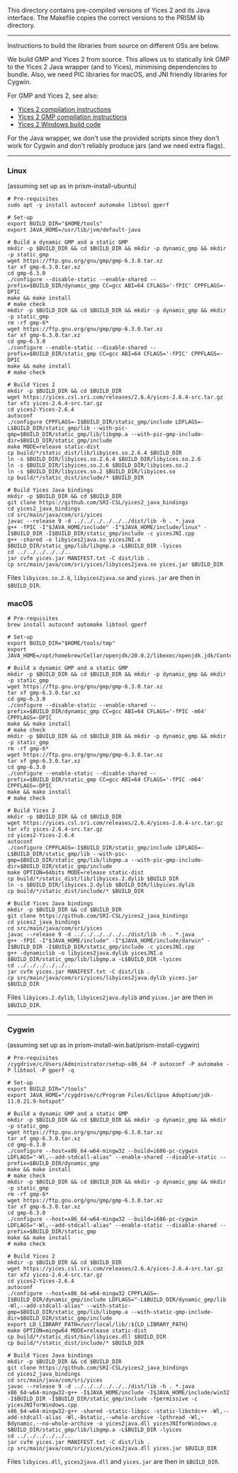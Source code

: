 This directory contains pre-compiled versions of Yices 2 and its Java interface.
The Makefile copies the correct versions to the PRISM lib directory.

---

Instructions to build the libraries from source on different OSs are below.

We build GMP and Yices 2 from source. This allows us to statically link GMP
to the Yices 2 Java wrapper (and to Yices), minimising dependencies to bundle.
Also, we need PIC libraries for macOS, and JNI friendly libraries for Cygwin.

For GMP and Yices 2, see also:

* [Yices 2 compilation instructions](https://github.com/SRI-CSL/yices2/blob/master/doc/COMPILING)
* [Yices 2 GMP compilation instructions](https://github.com/SRI-CSL/yices2/blob/master/doc/GMP)
* [Yices 2 Windows build code](https://github.com/SRI-CSL/yices2/blob/master/.github/workflows/windows_ci.yml)

For the Java wrapper, we don't use the provided scripts since they don't work
for Cygwin and don't reliably produce jars (and we need extra flags).

---

### Linux

(assuming set up as in prism-install-ubuntu)

```
# Pre-requisites
sudo apt -y install autoconf automake libtool gperf

# Set-up
export BUILD_DIR="$HOME/tools"
export JAVA_HOME=/usr/lib/jvm/default-java

# Build a dynamic GMP and a static GMP
mkdir -p $BUILD_DIR && cd $BUILD_DIR && mkdir -p dynamic_gmp && mkdir -p static_gmp
wget https://ftp.gnu.org/gnu/gmp/gmp-6.3.0.tar.xz
tar xf gmp-6.3.0.tar.xz
cd gmp-6.3.0
./configure --disable-static --enable-shared --prefix=$BUILD_DIR/dynamic_gmp CC=gcc ABI=64 CFLAGS='-fPIC' CPPFLAGS=-DPIC
make && make install
# make check
mkdir -p $BUILD_DIR && cd $BUILD_DIR && mkdir -p dynamic_gmp && mkdir -p static_gmp
rm -rf gmp-6*
wget https://ftp.gnu.org/gnu/gmp/gmp-6.3.0.tar.xz
tar xf gmp-6.3.0.tar.xz
cd gmp-6.3.0
./configure --enable-static --disable-shared --prefix=$BUILD_DIR/static_gmp CC=gcc ABI=64 CFLAGS='-fPIC' CPPFLAGS=-DPIC
make && make install
# make check

# Build Yices 2
mkdir -p $BUILD_DIR && cd $BUILD_DIR
wget https://yices.csl.sri.com/releases/2.6.4/yices-2.6.4-src.tar.gz
tar xfz yices-2.6.4-src.tar.gz
cd yices2-Yices-2.6.4
autoconf
./configure CPPFLAGS=-I$BUILD_DIR/static_gmp/include LDFLAGS=-L$BUILD_DIR/static_gmp/lib --with-pic-gmp=$BUILD_DIR/static_gmp/lib/libgmp.a --with-pic-gmp-include-dir=$BUILD_DIR/static_gmp/include
make MODE=release static-dist
cp build/*/static_dist/lib/libyices.so.2.6.4 $BUILD_DIR
ln -s $BUILD_DIR/libyices.so.2.6.4 $BUILD_DIR/libyices.so.2.6
ln -s $BUILD_DIR/libyices.so.2.6 $BUILD_DIR/libyices.so.2
ln -s $BUILD_DIR/libyices.so.2 $BUILD_DIR/libyices.so
cp build/*/static_dist/include/* $BUILD_DIR

# Build Yices Java bindings
mkdir -p $BUILD_DIR && cd $BUILD_DIR
git clone https://github.com/SRI-CSL/yices2_java_bindings
cd yices2_java_bindings
cd src/main/java/com/sri/yices
javac --release 9 -d ../../../../../../dist/lib -h . *.java
g++ -fPIC -I"$JAVA_HOME/include" -I"$JAVA_HOME/include/linux" -I$BUILD_DIR -I$BUILD_DIR/static_gmp/include -c yicesJNI.cpp
g++ -shared -o libyices2java.so yicesJNI.o $BUILD_DIR/static_gmp/lib/libgmp.a -L$BUILD_DIR -lyices
cd ../../../../../..
jar cvfm yices.jar MANIFEST.txt -C dist/lib .
cp src/main/java/com/sri/yices/libyices2java.so yices.jar $BUILD_DIR
```

Files `libyices.so.2.6`, `libyices2java.so` and `yices.jar` are then in `$BUILD_DIR`.

### macOS

```
# Pre-requisites
brew install autoconf automake libtool gperf

# Set-up
export BUILD_DIR="$HOME/tools/tmp"
export JAVA_HOME=/opt/homebrew/Cellar/openjdk/20.0.2/libexec/openjdk.jdk/Contents/Home

# Build a dynamic GMP and a static GMP
mkdir -p $BUILD_DIR && cd $BUILD_DIR && mkdir -p dynamic_gmp && mkdir -p static_gmp
wget https://ftp.gnu.org/gnu/gmp/gmp-6.3.0.tar.xz
tar xf gmp-6.3.0.tar.xz
cd gmp-6.3.0
./configure --disable-static --enable-shared --prefix=$BUILD_DIR/dynamic_gmp CC=gcc ABI=64 CFLAGS='-fPIC -m64' CPPFLAGS=-DPIC
make && make install
# make check
mkdir -p $BUILD_DIR && cd $BUILD_DIR && mkdir -p dynamic_gmp && mkdir -p static_gmp
rm -rf gmp-6*
wget https://ftp.gnu.org/gnu/gmp/gmp-6.3.0.tar.xz
tar xf gmp-6.3.0.tar.xz
cd gmp-6.3.0
./configure --enable-static --disable-shared --prefix=$BUILD_DIR/static_gmp CC=gcc ABI=64 CFLAGS='-fPIC -m64' CPPFLAGS=-DPIC
make && make install
# make check

# Build Yices 2
mkdir -p $BUILD_DIR && cd $BUILD_DIR
wget https://yices.csl.sri.com/releases/2.6.4/yices-2.6.4-src.tar.gz
tar xfz yices-2.6.4-src.tar.gz
cd yices2-Yices-2.6.4
autoconf
./configure CPPFLAGS=-I$BUILD_DIR/static_gmp/include LDFLAGS=-L$BUILD_DIR/static_gmp/lib --with-pic-gmp=$BUILD_DIR/static_gmp/lib/libgmp.a --with-pic-gmp-include-dir=$BUILD_DIR/static_gmp/include
make OPTION=64bits MODE=release static-dist
cp build/*/static_dist/lib/libyices.2.dylib $BUILD_DIR
ln -s $BUILD_DIR/libyices.2.dylib $BUILD_DIR/libyices.dylib
cp build/*/static_dist/include/* $BUILD_DIR

# Build Yices Java bindings
mkdir -p $BUILD_DIR && cd $BUILD_DIR
git clone https://github.com/SRI-CSL/yices2_java_bindings
cd yices2_java_bindings
cd src/main/java/com/sri/yices
javac --release 9 -d ../../../../../../dist/lib -h . *.java
g++ -fPIC -I"$JAVA_HOME/include" -I"$JAVA_HOME/include/darwin" -I$BUILD_DIR -I$BUILD_DIR/static_gmp/include -c yicesJNI.cpp
g++ -dynamiclib -o libyices2java.dylib yicesJNI.o $BUILD_DIR/static_gmp/lib/libgmp.a -L$BUILD_DIR -lyices
cd ../../../../../..
jar cvfm yices.jar MANIFEST.txt -C dist/lib .
cp src/main/java/com/sri/yices/libyices2java.dylib yices.jar $BUILD_DIR
```

Files `libyices.2.dylib`, `libyices2java.dylib` and `yices.jar` are then in `$BUILD_DIR`.

---

### Cygwin

(assuming set up as in prism-install-win.bat/prism-install-cygwin)

```
# Pre-requisites
/cygdrive/c/Users/Administrator/setup-x86_64 -P autoconf -P automake -P libtool -P gperf -q

# Set-up
export BUILD_DIR="/tools"
export JAVA_HOME="/cygdrive/c/Program Files/Eclipse Adoptium/jdk-11.0.21.9-hotspot"

# Build a dynamic GMP and a static GMP
mkdir -p $BUILD_DIR && cd $BUILD_DIR && mkdir -p dynamic_gmp && mkdir -p static_gmp
wget https://ftp.gnu.org/gnu/gmp/gmp-6.3.0.tar.xz
tar xf gmp-6.3.0.tar.xz
cd gmp-6.3.0
./configure --host=x86_64-w64-mingw32 --build=i686-pc-cygwin LDFLAGS="-Wl,--add-stdcall-alias" --enable-shared --disable-static --prefix=$BUILD_DIR/dynamic_gmp
make && make install
# make check
mkdir -p $BUILD_DIR && cd $BUILD_DIR && mkdir -p dynamic_gmp && mkdir -p static_gmp
rm -rf gmp-6*
wget https://ftp.gnu.org/gnu/gmp/gmp-6.3.0.tar.xz
tar xf gmp-6.3.0.tar.xz
cd gmp-6.3.0
./configure --host=x86_64-w64-mingw32 --build=i686-pc-cygwin LDFLAGS="-Wl,--add-stdcall-alias" --enable-static --disable-shared --prefix=$BUILD_DIR/static_gmp
make && make install
# make check

# Build Yices 2
mkdir -p $BUILD_DIR && cd $BUILD_DIR
wget https://yices.csl.sri.com/releases/2.6.4/yices-2.6.4-src.tar.gz
tar xfz yices-2.6.4-src.tar.gz
cd yices2-Yices-2.6.4
autoconf
./configure --host=x86_64-w64-mingw32 CPPFLAGS=-I$BUILD_DIR/dynamic_gmp/include LDFLAGS="-L$BUILD_DIR/dynamic_gmp/lib -Wl,--add-stdcall-alias" --with-static-gmp=$BUILD_DIR/static_gmp/lib/libgmp.a --with-static-gmp-include-dir=$BUILD_DIR/static_gmp/include
export LD_LIBRARY_PATH=/usr/local/lib/:${LD_LIBRARY_PATH}
make OPTION=mingw64 MODE=release static-dist
cp build/*/static_dist/bin/libyices.dll $BUILD_DIR
cp build/*/static_dist/include/* $BUILD_DIR

# Build Yices Java bindings
mkdir -p $BUILD_DIR && cd $BUILD_DIR
git clone https://github.com/SRI-CSL/yices2_java_bindings
cd yices2_java_bindings
cd src/main/java/com/sri/yices
javac --release 9 -d ../../../../../../dist/lib -h . *.java
x86_64-w64-mingw32-g++ -I$JAVA_HOME/include -I$JAVA_HOME/include/win32 -I$BUILD_DIR -I$BUILD_DIR/static_gmp/include -fpermissive -c yicesJNIforWindows.cpp
x86_64-w64-mingw32-g++ -shared -static-libgcc -static-libstdc++ -Wl,--add-stdcall-alias -Wl,-Bstatic,--whole-archive -lpthread -Wl,-Bdynamic,--no-whole-archive -o yices2java.dll yicesJNIforWindows.o $BUILD_DIR/static_gmp/lib/libgmp.a -L$BUILD_DIR -lyices
cd ../../../../../..
jar cvfm yices.jar MANIFEST.txt -C dist/lib .
cp src/main/java/com/sri/yices/yices2java.dll yices.jar $BUILD_DIR
```

Files `libyices.dll`, `yices2java.dll` and `yices.jar` are then in `$BUILD_DIR`.
